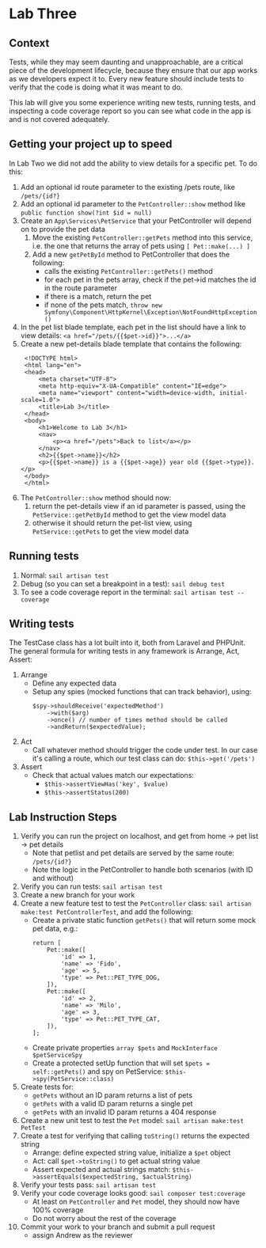 # Lab Three

## Context
Tests, while they may seem daunting and unapproachable, are a critical piece of the development lifecycle, because they ensure that our app works as we developers expect it to. Every new feature should include tests to verify that the code is doing what it was meant to do.

This lab will give you some experience writing new tests, running tests, and inspecting a code coverage report so you can see what code in the app is and is not covered adequately.

## Getting your project up to speed
In Lab Two we did not add the ability to view details for a specific pet. To do this:
1. Add an optional id route parameter to the existing /pets route, like `/pets/{id?}`
2. Add an optional id parameter to the `PetController::show` method like `public function show(?int $id = null)`
3. Create an `App\Services\PetService` that your PetController will depend on to provide the pet data
    1. Move the existing `PetController::getPets` method into this service, i.e. the one that returns the array of pets using `[ Pet::make(...) ]`
    2. Add a new `getPetById` method to PetController that does the following:
       - calls the existing `PetController::getPets()` method
       - for each pet in the pets array, check if the pet->id matches the id in the route parameter
       - if there is a match, return the pet
       - if none of the pets match, `throw new Symfony\Component\HttpKernel\Exception\NotFoundHttpException()`
6. In the pet list blade template, each pet in the list should have a link to view details: `<a href="/pets/{{$pet->id}}">...</a>`
7. Create a new pet-details blade template that contains the following:
   ```
    <!DOCTYPE html>
    <html lang="en">
    <head>
        <meta charset="UTF-8">
        <meta http-equiv="X-UA-Compatible" content="IE=edge">
        <meta name="viewport" content="width=device-width, initial-scale=1.0">
        <title>Lab 3</title>
    </head>
    <body>
        <h1>Welcome to Lab 3</h1>
        <nav>
            <p><a href="/pets">Back to list</a></p>
        </nav>
        <h2>{{$pet->name}}</h2>
        <p>{{$pet->name}} is a {{$pet->age}} year old {{$pet->type}}.</p>
    </body>
    </html>
   ```
8. The `PetController::show` method should now:
   1. return the pet-details view if an id parameter is passed, using the `PetService::getPetById` method to get the view model data
   2. otherwise it should return the pet-list view, using `PetService::getPets` to get the view model data

## Running tests
1. Normal: `sail artisan test`
2. Debug (so you can set a breakpoint in a test): `sail debug test`
3. To see a code coverage report in the terminal: `sail artisan test --coverage`

## Writing tests
The TestCase class has a lot built into it, both from Laravel and PHPUnit. The general formula for writing tests in any framework is Arrange, Act, Assert:
1. Arrange
   - Define any expected data
   - Setup any spies (mocked functions that can track behavior), using:
        ```
        $spy->shouldReceive('expectedMethod')
            ->with($arg)
            ->once() // number of times method should be called
            ->andReturn($expectedValue);
        ```
2. Act
   - Call whatever method should trigger the code under test. In our case it's calling a route, which our test class can do: `$this->get('/pets')`
3. Assert
   - Check that actual values match our expectations:
     - `$this->assertViewHas('key', $value)`
     - `$this->assertStatus(200)`

## Lab Instruction Steps
1. Verify you can run the project on localhost, and get from home -> pet list -> pet details
   - Note that petlist and pet details are served by the same route: `/pets/{id?}`
   - Note the logic in the PetController to handle both scenarios (with ID and without)
2. Verify you can run tests: `sail artisan test`
3. Create a new branch for your work
4. Create a new feature test to test the `PetController` class: `sail artisan make:test PetControllerTest`, and add the following:
   - Create a private static function `getPets()` that will return some mock pet data, e.g.:
        ```
        return [
            Pet::make([
                'id' => 1,
                'name' => 'Fido',
                'age' => 5,
                'type' => Pet::PET_TYPE_DOG,
            ]),
            Pet::make([
                'id' => 2,
                'name' => 'Milo',
                'age' => 3,
                'type' => Pet::PET_TYPE_CAT,
            ]),
        ];
        ```
    - Create private properties `array $pets` and `MockInterface $petServiceSpy`
    - Create a protected setUp function that will set `$pets = self::getPets()` and spy on PetService: `$this->spy(PetService::class)`
5. Create tests for:
   - `getPets` without an ID param returns a list of pets
   - `getPets` with a valid ID param returns a single pet
   - `getPets` with an invalid ID param returns a 404 response
6. Create a new unit test to test the `Pet` model: `sail artisan make:test PetTest`
7. Create a test for verifying that calling `toString()` returns the expected string
   - Arrange: define expected string value, initialize a `$pet` object
   - Act: call `$pet->toString()` to get actual string value
   - Assert expected and actual strings match: `$this->assertEquals($expectedString, $actualString)`
8. Verify your tests pass: `sail artisan test`
9. Verify your code coverage looks good: `sail composer test:coverage`
   - At least on `PetController` and `Pet` model, they should now have 100% coverage
   - Do not worry about the rest of the coverage
10. Commit your work to your branch and submit a pull request
    - assign Andrew as the reviewer
